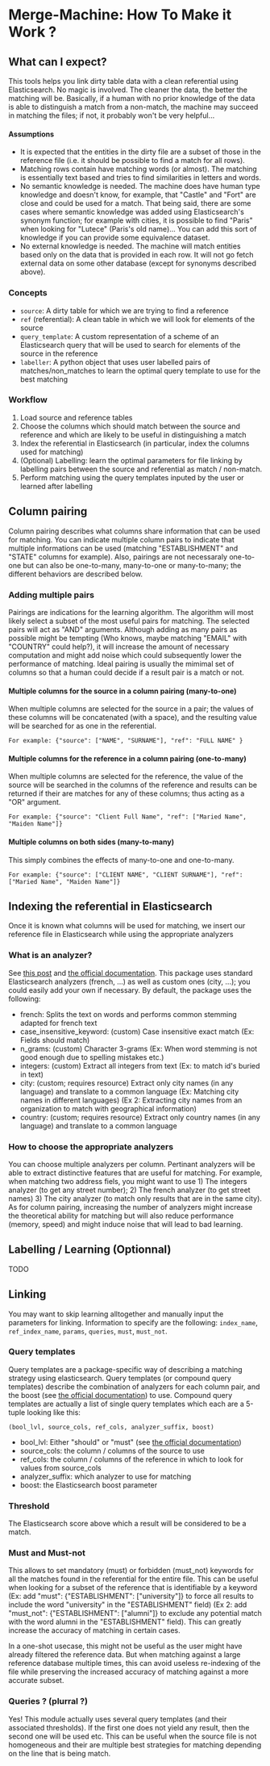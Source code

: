 # Merge-Machine: How To Make it Work ?

## What can I expect?
This tools helps you link dirty table data with a clean referential using Elasticsearch. No magic is involved. The cleaner the data, the better the matching will be. Basically, if a human with no prior knowledge of the data is able to distinguish a match from a non-match, the machine may succeed in matching the files; if not, it probably won't be very helpful...

#### Assumptions

* It is expected that the entities in the dirty file are a subset of those in the reference file (i.e. it should be possible to find a match for all rows). 
* Matching rows contain have matching words (or almost). The matching is essentially text based and tries to find similarities in letters and words.
* No semantic knowledge is needed. The machine does have human type knowledge and doesn't know, for example, that "Castle" and "Fort" are close and could be used for a match. That being said, there are some cases where semantic knowledge was added using Elasticsearch's synonym function; for example with cities, it is possible to find "Paris" when looking for "Lutece" (Paris's old name)... You can add this sort of knowledge if you can provide some equivalence dataset.
* No external knowledge is needed. The machine will match entities based only on the data that is provided in each row. It will not go fetch external data on some other database (except for synonyms described above).

### Concepts
* `source`: A dirty table for which we are trying to find a reference
* `ref` (referential): A clean table in which we will look for elements of the source
* `query_template`: A custom representation of a scheme of an Elasticsearch query that will be used to search for elements of the source in the reference
* `labeller`: A python object that uses user labelled pairs of matches/non_matches to learn the optimal query template to use for the best matching

### Workflow
1. Load source and reference tables
2. Choose the columns which should match between the source and reference and which are likely to be useful in distinguishing a match
3. Index the referential in Elasticsearch (in particular, index the columns used for matching)
4. (Optional) Labelling: learn the optimal parameters for file linking by labelling pairs between the source and referential as match / non-match.
5. Perform matching using the query templates inputed by the user or learned after labelling

## Column pairing

Column pairing describes what columns share information that can be used for matching. You can indicate multiple column pairs to indicate that multiple informations can be used (matching "ESTABLISHMENT" and "STATE" columns for example). Also, pairings are not necessaraly one-to-one but can also be one-to-many, many-to-one or many-to-many; the different behaviors are described below.

### Adding multiple pairs
Pairings are indications for the learning algorithm. The algorithm will most likely select a subset of the most useful pairs for matching. The selected pairs will act as "AND" arguments. Although adding as many pairs as possible might be tempting (Who knows, maybe matching "EMAIL" with "COUNTRY" could help?), it will increase the amount of necessary computation and might add noise which could subsequently lower the performance of matching. Ideal pairing is usually the mimimal set of columns so that a human could decide if a result pair is a match or not.

#### Multiple columns for the source in a column pairing (many-to-one)
When multiple columns are selected for the source in a pair; the values of these columns will be concatenated (with a space), and the resulting value will be searched for as one in the referential.

```
For example: {"source": ["NAME", "SURNAME"], "ref": "FULL NAME" }
```

#### Multiple columns for the reference in a column pairing (one-to-many)
When multiple columns are selected for the reference, the value of the source will be searched in the columns of the reference and results can be returned if their are matches for any of these columns; thus acting as a "OR" argument.

```
For example: {"source": "Client Full Name", "ref": ["Maried Name", "Maiden Name"]}
```

#### Multiple columns on both sides (many-to-many)
This simply combines the effects of many-to-one and one-to-many.

```
For example: {"source": ["CLIENT NAME", "CLIENT SURNAME"], "ref": ["Maried Name", "Maiden Name"]}
```

## Indexing the referential in Elasticsearch
Once it is known what columns will be used for matching, we insert our reference file in Elasticsearch while using the appropriate analyzers 

### What is an analyzer?
See [this post](https://stackoverflow.com/a/12846637/7856919) and [the official documentation](http://nocf-www.elastic.co/guide/en/elasticsearch/reference/current/analysis.html). This package uses standard Elasticsearch analyzers (french, ...) as well as custom ones (city, ...); you could easily add your own if necessary. By default, the package uses the following:

- french: Splits the text on words and performs common stemming adapted for french text 
- case_insensitive_keyword: (custom) Case insensitive exact match (Ex: Fields should match)
- n_grams: (custom) Character 3-grams (Ex: When word stemming is not good enough due to spelling mistakes etc.)
- integers: (custom) Extract all integers from text (Ex: to match id's buried in text)
- city: (custom; requires resource) Extract only city names (in any language) and translate to a common language (Ex: Matching city names in different languages) (Ex 2: Extracting city names from an organization to match with geographical information)
- country: (custom; requires resource) Extract only country names (in any language) and translate to a common language

### How to choose the appropriate analyzers
You can choose multiple analyzers per column. Pertinant analyzers will be able to extract distinctive features that are useful for matching. For example, when matching two address fiels, you might want to use 1) The integers analyzer (to get any street number); 2) The french analyzer (to get street names) 3) The city analyzer (to match only results that are in the same city). As for column pairing, increasing the number of analyzers might increase the theoretical ability for matching but will also reduce performance (memory, speed) and might induce noise that will lead to bad learning.

## Labelling / Learning (Optionnal)
TODO

## Linking
You may want to skip learning alltogether and manually input the parameters for linking. Information to specify are the following: `index_name`, `ref_index_name`, `params`, `queries`, `must`, `must_not`.

### Query templates
Query templates are a package-specific way of describing a matching strategy using elasticsearch. Query templates (or compound query templates) describe the combination of analyzers for each column pair, and the boost (see [the official documentation](https://www.elastic.co/guide/en/elasticsearch/reference/current/mapping-boost.html)) to use. Compound query templates are actually a list of single query templates which each are a 5-tuple looking like this:
```
(bool_lvl, source_cols, ref_cols, analyzer_suffix, boost)
```
- bool_lvl: Either "should" or "must" (see [the official documentation](https://www.elastic.co/guide/en/elasticsearch/reference/current/query-dsl-bool-query.html))
- source_cols: the column / columns of the source to use
- ref_cols: the column / columns of the reference in which to look for values from source_cols
- analyzer_suffix: which analyzer to use for matching
- boost: the Elasticsearch boost parameter

### Threshold
The Elasticsearch score above which a result will be considered to be a match.

### Must and Must-not
This allows to set mandatory (must) or forbidden (must_not) keywords for all the matches found in the referential for the entire file. This can be useful when looking for a subset of the reference that is identifiable by a keyword (Ex: add "must": {"ESTABLISHMENT": ["university"]} to force all results to include the word "university" in the "ESTABLISHMENT" field) (Ex 2: add "must_not": {"ESTABLISHMENT": ["alumni"]} to exclude any potential match with the word alumni in the "ESTABLISHMENT" field). This can greatly increase the accuracy of matching in certain cases.

In a one-shot usecase, this might not be useful as the user might have already filtered the reference data. But when matching against a large reference database multiple times, this can avoid useless re-indexing of the file while preserving the increased accuracy of matching against a more accurate subset.

### Queries ? (plurral ?)
Yes! This module actually uses several query templates (and their associated thresholds). If the first one does not yield any result, then the second one will be used etc. This can be useful when the source file is not homogeneous and their are multiple best strategies for matching depending on the line that is being match.
